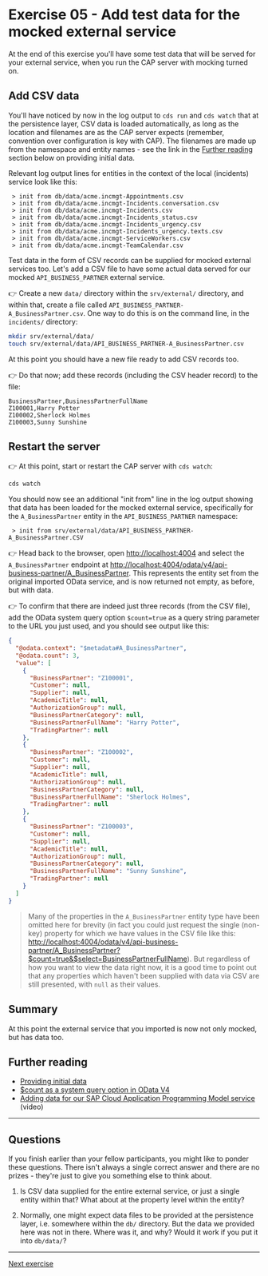 # Exercise 05 - Add test data for the mocked external service

At the end of this exercise you'll have some test data that will be served for your external service, when you run the CAP server with mocking turned on.

## Add CSV data

You'll have noticed by now in the log output to `cds run` and `cds watch` that at the persistence layer, CSV data is loaded automatically, as long as the location and filenames are as the CAP server expects (remember, convention over configuration is key with CAP). The filenames are made up from the namespace and entity names - see the link in the [Further reading](#further-reading) section below on providing initial data.

Relevant log output lines for entities in the context of the local (incidents) service look like this:

```text
 > init from db/data/acme.incmgt-Appointments.csv
 > init from db/data/acme.incmgt-Incidents.conversation.csv
 > init from db/data/acme.incmgt-Incidents.csv
 > init from db/data/acme.incmgt-Incidents_status.csv
 > init from db/data/acme.incmgt-Incidents_urgency.csv
 > init from db/data/acme.incmgt-Incidents_urgency.texts.csv
 > init from db/data/acme.incmgt-ServiceWorkers.csv
 > init from db/data/acme.incmgt-TeamCalendar.csv
```

Test data in the form of CSV records can be supplied for mocked external services too. Let's add a CSV file to have some actual data served for our mocked `API_BUSINESS_PARTNER` external service.

👉 Create a new `data/` directory within the `srv/external/` directory, and within that, create a file called `API_BUSINESS_PARTNER-A_BusinessPartner.csv`. One way to do this is on the command line, in the `incidents/` directory:

```bash
mkdir srv/external/data/
touch srv/external/data/API_BUSINESS_PARTNER-A_BusinessPartner.csv
```

At this point you should have a new file ready to add CSV records too.

👉 Do that now; add these records (including the CSV header record) to the file:

```csv
BusinessPartner,BusinessPartnerFullName
Z100001,Harry Potter
Z100002,Sherlock Holmes
Z100003,Sunny Sunshine
```

## Restart the server

👉 At this point, start or restart the CAP server with `cds watch`:

```bash
cds watch
```

You should now see an additional "init from" line in the log output showing that data has been loaded for the mocked external service, specifically for the `A_BusinessPartner` entity in  the `API_BUSINESS_PARTNER` namespace:

```text
 > init from srv/external/data/API_BUSINESS_PARTNER-A_BusinessPartner.CSV
```

👉 Head back to the browser, open <http://localhost:4004> and select the `A_BusinessPartner` endpoint at <http://localhost:4004/odata/v4/api-business-partner/A_BusinessPartner>. This represents the entity set from the original imported OData service, and is now returned not empty, as before, but with data.

👉 To confirm that there are indeed just three records (from the CSV file), add the OData system query option `$count=true` as a query string parameter to the URL you just used, and you should see output like this:

```json
{
  "@odata.context": "$metadata#A_BusinessPartner",
  "@odata.count": 3,
  "value": [
    {
      "BusinessPartner": "Z100001",
      "Customer": null,
      "Supplier": null,
      "AcademicTitle": null,
      "AuthorizationGroup": null,
      "BusinessPartnerCategory": null,
      "BusinessPartnerFullName": "Harry Potter",
      "TradingPartner": null
    },
    {
      "BusinessPartner": "Z100002",
      "Customer": null,
      "Supplier": null,
      "AcademicTitle": null,
      "AuthorizationGroup": null,
      "BusinessPartnerCategory": null,
      "BusinessPartnerFullName": "Sherlock Holmes",
      "TradingPartner": null
    },
    {
      "BusinessPartner": "Z100003",
      "Customer": null,
      "Supplier": null,
      "AcademicTitle": null,
      "AuthorizationGroup": null,
      "BusinessPartnerCategory": null,
      "BusinessPartnerFullName": "Sunny Sunshine",
      "TradingPartner": null
    }
  ]
}
```

> Many of the properties in the `A_BusinessPartner` entity type have been omitted here for brevity (in fact you could just request the single (non-key) property for which we have values in the CSV file like this: <http://localhost:4004/odata/v4/api-business-partner/A_BusinessPartner?$count=true&$select=BusinessPartnerFullName>). But regardless of how you want to view the data right now, it is a good time to point out that any properties which haven't been supplied with data via CSV are still presented, with `null` as their values.

## Summary

At this point the external service that you imported is now not only mocked, but has data too.

## Further reading

* [Providing initial data](https://cap.cloud.sap/docs/guides/databases#providing-initial-data)
* [$count as a system query option in OData V4](https://github.com/qmacro/odata-v4-and-cap/blob/main/slides.md#odata-v4)
* [Adding data for our SAP Cloud Application Programming Model service](https://www.youtube.com/watch?v=N8B5395qA0M&list=PL6RpkC85SLQABOpzhd7WI-hMpy99PxUo0&index=3) (video)

---

## Questions

If you finish earlier than your fellow participants, you might like to ponder these questions. There isn't always a single correct answer and there are no prizes - they're just to give you something else to think about.

1. Is CSV data supplied for the entire external service, or just a single entity within that? What about at the property level within the entity?

1. Normally, one might expect data files to be provided at the persistence layer, i.e. somewhere within the `db/` directory. But the data we provided here was not in there. Where was it, and why? Would it work if you put it into `db/data/`?

---

[Next exercise](../06-mock-separate-process/)
